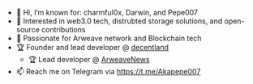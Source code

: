 - 👋 Hi, I’m known for: charmful0x, Darwin, and Pepe007 
- 👀 Interested in web3.0 tech, distrubted storage solutions, and open-source contributions
- 🌱 Passionate for Arweave network and Blockchain tech
- 🏆 Founder and lead developer @ <a href="https://decent.land">decentland</a>
   - 🏆 Lead developer @ <a href="https://arweave.news">ArweaveNews<a>
- 📫 Reach me on Telegram via https://t.me/Akapepe007
